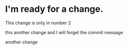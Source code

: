 # I'm ready for a change. 

This change is only in number 2

this another change and I will forget the commit message

another change
